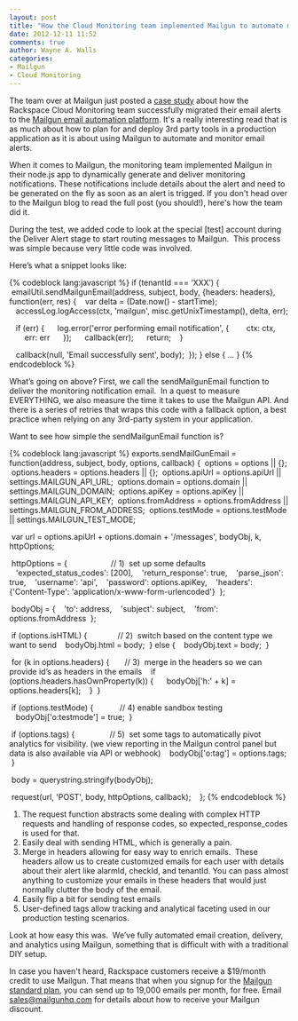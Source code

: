 ```yaml
---
layout: post
title: "How the Cloud Monitoring team implemented Mailgun to automate monitoring alerts"
date: 2012-12-11 11:52
comments: true
author: Wayne A. Walls
categories: 
- Mailgun
- Cloud Monitoring
---
```

The team over at Mailgun just posted a [case study](http://blog.mailgun.net/post/37721101600/how-node-js-app-cloud-monitoring-uses-the-mailgun-api) about how the Rackspace Cloud Monitoring team successfully migrated their email alerts to the [Mailgun email automation platform](http://www.mailgun.com/). It's a really interesting read that is as much about how to plan for and deploy 3rd party tools in a production application as it is about using Mailgun to automate and monitor email alerts.
<!--more-->
When it comes to Mailgun, the monitoring team implemented Mailgun in their node.js app to dynamically generate and deliver monitoring notifications. These notifications include details about the alert and need to be generated on the fly as soon as an alert is trigged. If you don't head over to the Mailgun blog to read the full post (you should!), here's how the team did it.

During the test, we added code to look at the special [test] account during the Deliver Alert stage to start routing messages to Mailgun.  This process was simple because very little code was involved.

Here’s what a snippet looks like:

{% codeblock lang:javascript %}
if (tenantId === ‘XXX’) {
 emailUtil.sendMailgunEmail(address, subject, body, {headers: headers}, function(err, res) {
   var delta = (Date.now() - startTime);
   accessLog.logAccess(ctx, 'mailgun', misc.getUnixTimestamp(), delta, err);

   if (err) {
     log.error('error performing email notification', {
       ctx: ctx,
       err: err
     });
     callback(err);
     return;
   }

   callback(null, 'Email successfully sent', body);
 });
} else {
…
}
{% endcodeblock %}

What’s going on above? First, we call the sendMailgunEmail function to deliver the monitoring notification email.  In a quest to measure EVERYTHING, we also measure the time it takes to use the Mailgun API. And there is a series of retries that wraps this code with a fallback option, a best practice when relying on any 3rd-party system in your application.

Want to see how simple the sendMailgunEmail function is?

{% codeblock lang:javascript %}
exports.sendMailGunEmail = function(address, subject, body, options, callback) {
 options = options || {};
 options.headers = options.headers || {};
 options.apiUrl = options.apiUrl || settings.MAILGUN_API_URL;
 options.domain = options.domain || settings.MAILGUN_DOMAIN;
 options.apiKey = options.apiKey || settings.MAILGUN_API_KEY;
 options.fromAddress = options.fromAddress || settings.MAILGUN_FROM_ADDRESS;
 options.testMode = options.testMode || settings.MAILGUN_TEST_MODE;

 var url = options.apiUrl + options.domain + '/messages', bodyObj, k, httpOptions;

 httpOptions = {                    // 1)  set up some defaults
   'expected_status_codes': [200],
   'return_response': true,
   'parse_json': true,
   'username': 'api',
   'password': options.apiKey,
   'headers': {'Content-Type': 'application/x-www-form-urlencoded'}
 };

 bodyObj = {
   'to': address,
   'subject': subject,
   'from': options.fromAddress
 };

 if (options.isHTML) {              // 2)  switch based on the content type we want to send
   bodyObj.html = body;
 } else {
   bodyObj.text = body;
 }

 for (k in options.headers) {       // 3)  merge in the headers so we can provide id’s as headers in the emails
   if (options.headers.hasOwnProperty(k)) {
     bodyObj['h:' + k] = options.headers[k];
   }
 }

 if (options.testMode) {            // 4) enable sandbox testing
   bodyObj['o:testmode'] = true;
 }

 if (options.tags) {                // 5)  set some tags to automatically pivot analytics for visibility. (we view reporting in the Mailgun control panel but data is also available via API or webhook)
   bodyObj['o:tag'] = options.tags;
 }

 body = querystring.stringify(bodyObj);

 request(url, 'POST', body, httpOptions, callback);   
};
{% endcodeblock %}

1. The request function abstracts some dealing with complex HTTP requests and handling of response codes, so expected_response_codes is used for that.
2. Easily deal with sending HTML, which is generally a pain.
3. Merge in headers allowing for easy way to enrich emails.  These headers allow us to create customized emails for each user with details about their alert like alarmId, checkId, and tenantId. You can pass almost anything to customize your emails in these headers that would just normally clutter the body of the email.
4. Easily flip a bit for sending test emails
5. User-defined tags allow tracking and analytical faceting used in our production testing scenarios.

Look at how easy this was.  We’ve fully automated email creation, delivery, and analytics using Mailgun, something that is difficult with with a traditional DIY setup.

In case you haven't heard, Rackspace customers receive a $19/month credit to use Mailgun. That means that when you signup for the [Mailgun standard plan](http://www.mailgun.com/pricing), you can send up to 19,000 emails per month, for free. Email sales@mailgunhq.com for details about how to receive your Mailgun discount.
